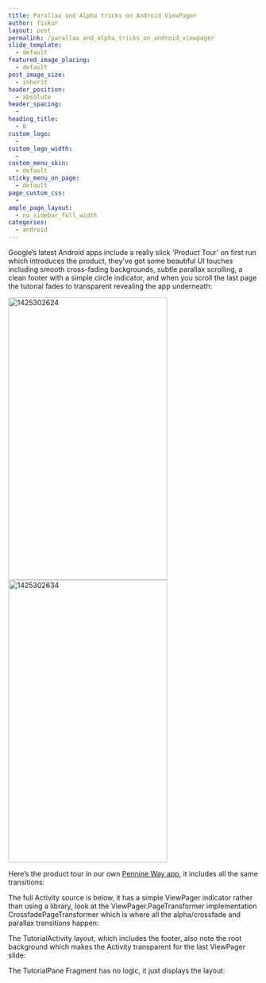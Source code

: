 ```yaml
---
title: Parallax and Alpha tricks on Android ViewPager
author: fiskur
layout: post
permalink: /parallax_and_alpha_tricks_on_android_viewpager
slide_template:
  - default
featured_image_placing:
  - default
post_image_size:
  - inherit
header_position:
  - absolute
header_spacing:
  - 
heading_title:
  - 0
custom_logo:
  - 
custom_logo_width:
  - 
custom_menu_skin:
  - default
sticky_menu_on_page:
  - default
page_custom_css:
  - 
ample_page_layout:
  - no_sidebar_full_width
categories:
  - android
---
```

Google&#8217;s latest Android apps include a really slick &#8216;Product Tour&#8217; on first run which introduces the product, they&#8217;ve got some beautiful UI touches including smooth cross-fading backgrounds, subtle parallax scrolling, a clean footer with a simple circle indicator, and when you scroll the last page the tutorial fades to transparent revealing the app underneath:  
<!--more-->

  
<img src="http://fiskur.eu/wp-content/uploads/2015/03/1425302624.png" alt="1425302624" width="320" height="569" /><img src="http://fiskur.eu/wp-content/uploads/2015/03/1425302634.png" alt="1425302634" width="320" height="569" />

Here&#8217;s the product tour in our own <a href="https://play.google.com/store/apps/details?id=eu.fiskur.penninewaydistancecalculator" target="_blank">Pennine Way app</a>, it includes all the same transitions:



The full Activity source is below, it has a simple ViewPager indicator rather than using a library, look at the ViewPager.PageTransformer implementation CrossfadePageTransformer which is where all the alpha/crossfade and parallax transitions happen:

The TutorialActivity layout, which includes the footer, also note the root background which makes the Activity transparent for the last ViewPager slide:

The TutorialPane Fragment has no logic, it just displays the layout: